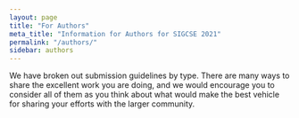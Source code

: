 ```yaml
---
layout: page
title: "For Authors"
meta_title: "Information for Authors for SIGCSE 2021"
permalink: "/authors/"
sidebar: authors
---
```


We have broken out submission guidelines by type. There are many ways to share the excellent work you are doing, and we would encourage you to consider all of them as you think about what would make the best vehicle for sharing your efforts with the larger community.